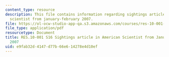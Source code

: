 ```yaml
---
content_type: resource
description: This file contains information regarding sightings article in american
  scientist from january-february 2007.
file: https://ol-ocw-studio-app-qa.s3.amazonaws.com/courses/res-10-001-making-science-and-engineering-pictures-a-practical-guide-to-presenting-your-work-spring-2016/e9fab32d4147d77b66e614278e4d10ef_MITRES_10_001S16_JanFeb07.pdf
file_type: application/pdf
resourcetype: Document
title: RES.10-001 S16 Sightings article in American Scientist from January-February
  2007
uid: e9fab32d-4147-d77b-66e6-14278e4d10ef
---
```

